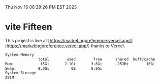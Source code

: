 Thu Nov 16 06:29:26 PM EST 2023

# vite Fifteen


This project is live at [https://marketingpreference.vercel.app/](https://marketingpreference.vercel.app/) thanks to Vercel.

```bash
System Memory
               total        used        free      shared  buff/cache   available
Mem:            15Gi       2.1Gi       3.6Gi       251Mi        10Gi        13Gi
Swap:          8.0Gi          0B       8.0Gi
System Storage
291M	.
